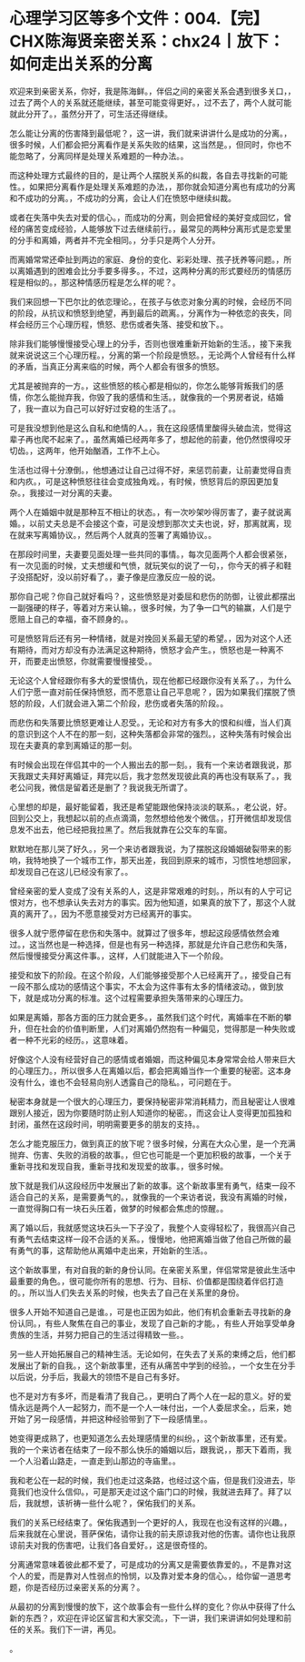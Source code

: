 # 心理学习区等多个文件：004.【完】CHX陈海贤亲密关系：chx24丨放下：如何走出关系的分离

欢迎来到亲密关系，你好，我是陈海鲜。，伴侣之间的亲密关系会遇到很多关口，，过去了两个人的关系就还能继续，甚至可能变得更好。，过不去了，两个人就可能就此分开了。，虽然分开了，可生活还得继续。

怎么能让分离的伤害降到最低呢？，这一讲，我们就来讲讲什么是成功的分离。，很多时候，人们都会把分离看作是关系失败的结果，这当然是。，但同时，你也不能忽略了，分离同样是处理关系难题的一种办法。。

而这种处理方式最终的目的，是让两个人摆脱关系的纠裁，各自去寻找新的可能性。，如果把分离看作是处理关系难题的办法，，那你就会知道分离也有成功的分离和不成功的分离。，不成功的分离，会让人们在愤怒中继续纠裁。

或者在失落中失去对爱的信心。，而成功的分离，则会把曾经的美好变成回忆，曾经的痛苦变成经验，人能够放下过去继续前行。，最常见的两种分离形式是恋爱里的分手和离婚，两者并不完全相同。，分手只是两个人分开。

而离婚常常还牵扯到两边的家庭、身份的变化、彩彩处理、孩子抚养等问题。，所以离婚遇到的困难会比分手要多得多。，不过，这两种分离的形式要经历的情感历程是相似的。，那这种情感历程是怎么样的呢？。

我们来回想一下巴尔比的依恋理论。，在孩子与依恋对象分离的时候，会经历不同的阶段，从抗议和愤怒到绝望，再到最后的疏离。，分离作为一种依恋的丧失，同样会经历三个心理历程，愤怒、悲伤或者失落、接受和放下。。

除非我们能够慢慢接受心理上的分手，否则也很难重新开始新的生活。，接下来我就来说说这三个心理历程。，分离的第一个阶段是愤怒。，无论两个人曾经有什么样的矛盾，当真正分离来临的时候，两个人都会有很多的愤怒。

尤其是被抛弃的一方。，这些愤怒的核心都是相似的，你怎么能够背叛我们的感情，你怎么能抛弃我，你毁了我的感情和生活。，就像我的一个男房者说，结婚了，我一直以为自己可以好好过安稳的生活了。。

可是我没想到他是这么自私和绝情的人。，我在这段感情里酸得头破血流，觉得这辈子再也爬不起来了。，虽然离婚已经两年多了，想起他的前妻，他仍然恨得咬牙切齿。，这两年，他开始酗酒，工作不上心。

生活也过得十分潦倒。，他想通过让自己过得不好，来惩罚前妻，让前妻觉得自责和内疚。，可是这种愤怒往往会变成独角戏。，有时候，愤怒背后的原因更加复杂。，我接过一对分离的夫妻。

两个人在婚姻中就是那种互不相让的状态。，有一次吵架吵得厉害了，妻子就说离婚。，以前丈夫总是不会接这个查，可是没想到那次丈夫也说，好，那离就离，现在就来写离婚协议。，然后两个人就真的签署了离婚协议。。

在那段时间里，夫妻要见面处理一些共同的事情。，每次见面两个人都会很紧张，有一次见面的时候，丈夫想缓和气愤，就玩笑似的说了一句，，你今天的裤子和鞋子没搭配好，没以前好看了。，妻子像是应激反应一般的说。

那你自己呢？你自己就好看吗？，这些愤怒是对委屈和悲伤的防御，让彼此都摆出一副强硬的样子，等着对方来认输。，很多时候，为了争一口气的输赢，人们是宁愿赔上自己的幸福，奋不顾身的。。

可是愤怒背后还有另一种情绪，就是对挽回关系最无望的希望。，因为对这个人还有期待，而对方却没有办法满足这种期待，愤怒才会产生。，愤怒也是一种离不开，而要走出愤怒，你就需要慢慢接受。。

无论这个人曾经跟你有多大的爱恨情仇，现在他都已经跟你没有关系了。，为什么人们宁愿一直对前任保持愤怒，而不愿意让自己平息呢？，因为如果我们摆脱了愤怒的阶段，人们就会进入第二个阶段，悲伤或者失落的阶段。。

而悲伤和失落要比愤怒更难让人忍受。，无论和对方有多大的恨和纠缠，当人们真的意识到这个人不在的那一刻，这种失落都会非常的强烈。，这种失落有时候会出现在夫妻真的拿到离婚证的那一刻。

有时候会出现在伴侣其中的一个人搬出去的那一刻。，我有一个来访者跟我说，那天我跟丈夫拜好离婚证，拜完以后，我才忽然发现彼此真的再也没有联系了。，我老公问我，微信是留着还是删了？我说我无所谓了。

心里想的却是，最好能留着，我还是希望能跟他保持淡淡的联系。，老公说，好。回到公交上，我想起以前的点点滴滴，忽然想给他发个微信。，打开微信却发现信息发不出去，他已经把我拉黑了。然后我就靠在公交车的车窗。

默默地在那儿哭了好久。，另一个来访者跟我说，为了摆脱这段婚姻破裂带来的影响，我特地换了一个城市工作，那天出差，我回到原来的城市，习惯性地想回家，却发现自己在这儿已经没有家了。。

曾经亲密的爱人变成了没有关系的人，这是非常艰难的时刻。，所以有的人宁可记恨对方，也不想承认失去对方的事实。因为他知道，如果真的放下了，那这个人就真的离开了。，因为不愿意接受对方已经离开的事实。

很多人就宁愿停留在悲伤和失落中。就算过了很多年，想起这段感情依然会难过。，这当然也是一种选择，但是也有另一种选择，那就是允许自己悲伤和失落，然后慢慢接受分离这件事。，这样，人们就能进入下一个阶段。

接受和放下的阶段。在这个阶段，人们能够接受那个人已经离开了。，接受自己有一段不那么成功的感情这个事实，不太会为这件事有太多的情绪波动。，做到放下，就是成功分离的标准。这个过程需要承担失落带来的心理压力。

如果是离婚，那各方面的压力就会更多。，虽然我们这个时代，离婚率在不断的攀升，但在社会的价值判断里，人们对离婚仍然抱有一种偏见，觉得那是一种失败或者一种不光彩的经历。，这意味着。

好像这个人没有经营好自己的感情或者婚姻，而这种偏见本身常常会给人带来巨大的心理压力。，所以很多人在离婚以后，都会把离婚当作一个重要的秘密。这本身没有什么，谁也不会轻易向别人透露自己的隐私。，可问题在于。

秘密本身就是一个很大的心理压力，要保持秘密非常消耗精力，而且秘密让人很难跟别人接近，因为你要随时防止别人知道你的秘密。，而这会让人变得更加孤独和封闭，虽然在这段时间，明明需要更多的朋友的支持。。

怎么才能克服压力，做到真正的放下呢？很多时候，分离在大众心里，是一个充满抛弃、伤害、失败的消极的故事。，但它也可能是一个更加积极的故事，一个关于重新寻找和发现自我，重新寻找和发现爱的故事。，很多时候。

放下就是我们从这段经历中发展出了新的故事。这个新故事里有勇气，结束一段不适合自己的关系，是需要勇气的。，就像我的一个来访者说，我没有离婚的时候，一直觉得胸口有一块石头压着，做梦的时候都会焦虑的惊醒。。

离了婚以后，我就感觉这块石头一下子没了，我整个人变得轻松了，我很高兴自己有勇气去结束这样一段不合适的关系。，慢慢地，他把离婚当做了他自己所做的最有勇气的事，这帮助他从离婚中走出来，开始新的生活。。

这个新故事里，有对自我的新的身份认同。在亲密关系里，伴侣常常是彼此生活中最重要的角色。，很可能你所有的思想、行为、目标、价值都是围绕着伴侣打造的。，所以当人们失去关系的时候，也失去了自己在关系里的身份。

很多人开始不知道自己是谁。，可是也正因为如此，他们有机会重新去寻找新的身份认同。，有些人聚焦在自己的事业，发现了自己新的才能。，有些人开始享受单身贵族的生活，并努力把自己的生活过得精致一些。。

另一些人开始拓展自己的精神生活。无论如何，在失去了关系的束缚之后，他们都发展出了新的自我。，这个新故事里，还有从痛苦中学到的经验。，一个女生在分手以后说，分手后，我最大的领悟不是自己有多好。

也不是对方有多坏，而是看清了我自己。，更明白了两个人在一起的意义。好的爱情永远是两个人一起努力，而不是一个人一味付出，一个人委屈求全。，后来，她开始了另一段感情，并把这种经验带到了下一段感情里。。

她变得更成熟了，也更知道怎么去处理感情里的纠纷。，这个新故事里，还有爱。我的一个来访者在结束了一段不那么快乐的婚姻以后，跟我说，，那天下着雨，我一个人沿着山路走，一直走到山那边的寺庙里。。

我和老公在一起的时候，我们也走过这条路，也经过这个庙，但是我们没进去，毕竟我们也没什么信仰。，可是那天走过这个庙门口的时候，我就进去拜了。拜了以后，我就想，该祈祷一些什么呢？，保佑我们的关系。

我们的关系已经结束了。保佑我遇到一个更好的人，我现在也没有这样的兴趣。，后来我就在心里说，菩萨保佑，请你让我的前夫原谅我对他的伤害。请你也让我原谅前夫对我的伤害吧，让我们各自爱好。，这是很奇怪的。

分离通常意味着彼此都不爱了，可是成功的分离又是需要依靠爱的。，不是靠对这个人的爱，而是靠对人性弱点的怜悯，以及靠对爱本身的信心。，给你留一道思考题，你是否经历过亲密关系的分离？。

从最初的分离到慢慢的放下，这个故事会有一些什么样的变化？你从中获得了什么新的东西？，欢迎在评论区留言和大家交流。，下一讲，我们来讲讲如何处理和前任的关系。我们下一讲，再见。

。